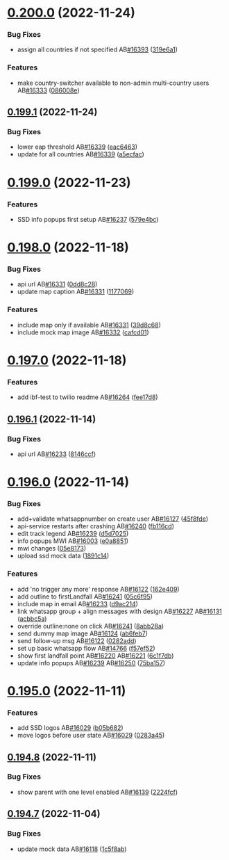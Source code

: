 # [0.200.0](https://github.com/rodekruis/IBF-system/compare/v0.199.1...v0.200.0) (2022-11-24)


### Bug Fixes

* assign all countries if not specified AB[#16393](https://github.com/rodekruis/IBF-system/issues/16393) ([319e6a1](https://github.com/rodekruis/IBF-system/commit/319e6a187754575926489c44a5aa0285c3777a87))


### Features

* make country-switcher available to non-admin multi-country users AB[#16333](https://github.com/rodekruis/IBF-system/issues/16333) ([086008e](https://github.com/rodekruis/IBF-system/commit/086008e8111c210bad99851af985ba88870253c8))



## [0.199.1](https://github.com/rodekruis/IBF-system/compare/v0.199.0...v0.199.1) (2022-11-24)


### Bug Fixes

* lower eap threshold AB[#16339](https://github.com/rodekruis/IBF-system/issues/16339) ([eac6463](https://github.com/rodekruis/IBF-system/commit/eac6463a585a5fc895d4ddf6391dd3972bbe015a))
* update for all countries AB[#16339](https://github.com/rodekruis/IBF-system/issues/16339) ([a5ecfac](https://github.com/rodekruis/IBF-system/commit/a5ecfac9e3de2c6c7b7904f17188f2bd6ef2d319))



# [0.199.0](https://github.com/rodekruis/IBF-system/compare/v0.198.0...v0.199.0) (2022-11-23)


### Features

* SSD info popups first setup AB[#16237](https://github.com/rodekruis/IBF-system/issues/16237) ([579e4bc](https://github.com/rodekruis/IBF-system/commit/579e4bcbf7df2a716c54e0421bc524e08933d1c3))



# [0.198.0](https://github.com/rodekruis/IBF-system/compare/v0.197.0...v0.198.0) (2022-11-18)


### Bug Fixes

* api url AB[#16331](https://github.com/rodekruis/IBF-system/issues/16331) ([0dd8c28](https://github.com/rodekruis/IBF-system/commit/0dd8c2870f5747bef6f65d35664c85f7ec0452a2))
* update map caption AB[#16331](https://github.com/rodekruis/IBF-system/issues/16331) ([1177069](https://github.com/rodekruis/IBF-system/commit/1177069848dc42a603c889b1759a884c15399601))


### Features

* include map only if available AB[#16331](https://github.com/rodekruis/IBF-system/issues/16331) ([39d8c68](https://github.com/rodekruis/IBF-system/commit/39d8c683e8d68b47325222fa1149896608af6033))
* include mock map image AB[#16332](https://github.com/rodekruis/IBF-system/issues/16332) ([cafcd01](https://github.com/rodekruis/IBF-system/commit/cafcd01b0d01fe3b0f021452047f8008483e16ba))



# [0.197.0](https://github.com/rodekruis/IBF-system/compare/v0.196.1...v0.197.0) (2022-11-18)


### Features

* add ibf-test to twilio readme AB[#16264](https://github.com/rodekruis/IBF-system/issues/16264) ([fee17d8](https://github.com/rodekruis/IBF-system/commit/fee17d8feceb277c54b3659df05195083109d4f5))



## [0.196.1](https://github.com/rodekruis/IBF-system/compare/v0.196.0...v0.196.1) (2022-11-14)


### Bug Fixes

* api url AB[#16233](https://github.com/rodekruis/IBF-system/issues/16233) ([8146ccf](https://github.com/rodekruis/IBF-system/commit/8146ccf86a2f692f29251252e0c6b5186b306ed8))



# [0.196.0](https://github.com/rodekruis/IBF-system/compare/v0.195.0...v0.196.0) (2022-11-14)


### Bug Fixes

* add+validate whatsappnumber on create user AB[#16127](https://github.com/rodekruis/IBF-system/issues/16127) ([45f8fde](https://github.com/rodekruis/IBF-system/commit/45f8fdea5def1a0b07c687c30e78aa02e7cead70))
* api-service restarts after crashing AB[#16240](https://github.com/rodekruis/IBF-system/issues/16240) ([fb116cd](https://github.com/rodekruis/IBF-system/commit/fb116cdf71038e3958f8b9434452b7d8d4cbe91c))
* edit track legend AB[#16239](https://github.com/rodekruis/IBF-system/issues/16239) ([d5d7025](https://github.com/rodekruis/IBF-system/commit/d5d70258f05a09d527023602915e4855717149f4))
* info popups MWI AB[#16003](https://github.com/rodekruis/IBF-system/issues/16003) ([e0a8851](https://github.com/rodekruis/IBF-system/commit/e0a885165213a0135c88caebc7239b23bca49ad1))
* mwi changes ([05e8173](https://github.com/rodekruis/IBF-system/commit/05e81730f37c3971ba8e9ad8112c00837b021076))
* upload ssd mock data ([1891c14](https://github.com/rodekruis/IBF-system/commit/1891c141ca6f0bc93c809666cb94704a14b4cb57))


### Features

* add 'no trigger any more' response AB[#16122](https://github.com/rodekruis/IBF-system/issues/16122) ([162e409](https://github.com/rodekruis/IBF-system/commit/162e40912e456910029c8bcb0116d38f531c39b2))
* add outline to firstLandfall AB[#16241](https://github.com/rodekruis/IBF-system/issues/16241) ([05c6f95](https://github.com/rodekruis/IBF-system/commit/05c6f95d7431d8bed1e7fd51a59a1a28ff9cd918))
* include map in email AB[#16233](https://github.com/rodekruis/IBF-system/issues/16233) ([d9ac214](https://github.com/rodekruis/IBF-system/commit/d9ac214a4cc565893756283039f5bc8b9f8a2f81))
* link whatsapp group + align messages with design AB[#16227](https://github.com/rodekruis/IBF-system/issues/16227) AB[#16131](https://github.com/rodekruis/IBF-system/issues/16131) ([acbbc5a](https://github.com/rodekruis/IBF-system/commit/acbbc5a2dd0f3eff985e241da2151cf77acade49))
* override outline:none on click AB[#16241](https://github.com/rodekruis/IBF-system/issues/16241) ([8abb28a](https://github.com/rodekruis/IBF-system/commit/8abb28a38da2ca98f61b4e2157fe3fd328f4942c))
* send dummy map image AB[#16124](https://github.com/rodekruis/IBF-system/issues/16124) ([ab6feb7](https://github.com/rodekruis/IBF-system/commit/ab6feb7afe61899ef9b7970570b823e421ead515))
* send follow-up msg AB[#16122](https://github.com/rodekruis/IBF-system/issues/16122) ([0282add](https://github.com/rodekruis/IBF-system/commit/0282add790f04d3c803b868e2a8cefcaa7c1e5bf))
* set up basic whatsapp flow AB[#14766](https://github.com/rodekruis/IBF-system/issues/14766) ([f57ef52](https://github.com/rodekruis/IBF-system/commit/f57ef526bcc3c833831832a75d9bd56d0511fb92))
* show first landfall point AB[#16220](https://github.com/rodekruis/IBF-system/issues/16220) AB[#16221](https://github.com/rodekruis/IBF-system/issues/16221) ([6c1f7db](https://github.com/rodekruis/IBF-system/commit/6c1f7dbeb92fb6c4f5de422f85d76a7a326023f6))
* update info popups AB[#16239](https://github.com/rodekruis/IBF-system/issues/16239) AB[#16250](https://github.com/rodekruis/IBF-system/issues/16250) ([75ba157](https://github.com/rodekruis/IBF-system/commit/75ba157b21cc9553e0f50cf2c7e102b8f4436aae))



# [0.195.0](https://github.com/rodekruis/IBF-system/compare/v0.194.8...v0.195.0) (2022-11-11)


### Features

* add SSD logos AB[#16029](https://github.com/rodekruis/IBF-system/issues/16029) ([b05b682](https://github.com/rodekruis/IBF-system/commit/b05b68235f10869c08bd764dc1a78244861fa853))
* move logos before user state AB[#16029](https://github.com/rodekruis/IBF-system/issues/16029) ([0283a45](https://github.com/rodekruis/IBF-system/commit/0283a4587719ed03f0041ff1aa466a6ee650a406))



## [0.194.8](https://github.com/rodekruis/IBF-system/compare/v0.194.7...v0.194.8) (2022-11-11)


### Bug Fixes

* show parent with one level enabled AB[#16139](https://github.com/rodekruis/IBF-system/issues/16139) ([2224fcf](https://github.com/rodekruis/IBF-system/commit/2224fcfb977b1254a916a45823d2ffdeac673ba4))



## [0.194.7](https://github.com/rodekruis/IBF-system/compare/v0.194.6...v0.194.7) (2022-11-04)


### Bug Fixes

* update mock data AB[#16118](https://github.com/rodekruis/IBF-system/issues/16118) ([1c5f8ab](https://github.com/rodekruis/IBF-system/commit/1c5f8ab067e8450e76809be3fbb5fc71bf031c7b))



